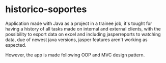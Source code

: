 # historico-soportes

Application made with Java as a project in a trainee job, it's tought for having a history of all tasks made on internal and external clients, with the possibility to export data on excel and including jasperreports to watching data, due of newest java versions, jasper features aren't working as espected.

However, the app is made following OOP and MVC design pattern.


